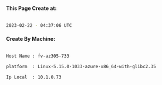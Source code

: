 
   
#### This Page Create at:

```bash

2023-02-22 - 04:37:06 UTC

```

#### Create By Machine:

```bash

Host Name : fv-az305-733

platform  : Linux-5.15.0-1033-azure-x86_64-with-glibc2.35

Ip Local  : 10.1.0.73

```

